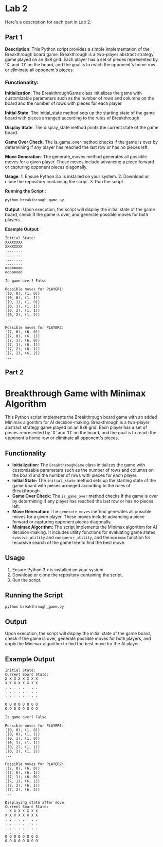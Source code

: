 # Lab 2
Here's a description for each part in Lab 2. 

## Part 1
**Description**:
This Python script provides a simple implementation of the Breakthrough board game. Breakthrough is a two-player abstract strategy game played on an 8x8 grid. Each player has a set of pieces represented by 'X' and 'O' on the board, and the goal is to reach the opponent's home row or eliminate all opponent's pieces.

### Functionality:

**Initialization**: The BreakthroughGame class initializes the game with customizable parameters such as the number of rows and columns on the board and the number of rows with pieces for each player.

**Initial State**: The initial_state method sets up the starting state of the game board with pieces arranged according to the rules of Breakthrough.

**Display State**: The display_state method prints the current state of the game board.

**Game Over Check**: The is_game_over method checks if the game is over by determining if any player has reached the last row or has no pieces left.

**Move Generation**: The generate_moves method generates all possible moves for a given player. These moves include advancing a piece forward or capturing opponent pieces diagonally.

**Usage**:
    1. Ensure Python 3.x is installed on your system.
    2. Download or clone the repository containing the script.
    3. Run the script.

**Running the Script** :

```bash
python breakthrough_game.py
```
**Output** :
Upon execution, the script will display the initial state of the game board, check if the game is over, and generate possible moves for both players.

**Example Output**:

```
Initial State:
XXXXXXXX
XXXXXXXX
........
........
........
........
oooooooo
oooooooo

Is game over? False

Possible moves for PLAYER1:
((0, 0), (1, 0))
((0, 0), (1, 1))
((0, 1), (1, 0))
((0, 1), (1, 1))
((0, 2), (1, 1))
((0, 2), (1, 2))
...

Possible moves for PLAYER2:
((7, 0), (6, 0))
((7, 0), (6, 1))
((7, 1), (6, 0))
((7, 1), (6, 1))
((7, 2), (6, 1))
((7, 2), (6, 2))
...
```

## Part 2

# Breakthrough Game with Minimax Algorithm

This Python script implements the Breakthrough board game with an added Minimax algorithm for AI decision-making. Breakthrough is a two-player abstract strategy game played on an 8x8 grid. Each player has a set of pieces represented by 'X' and 'O' on the board, and the goal is to reach the opponent's home row or eliminate all opponent's pieces.

## Functionality

- **Initialization:** The `BreakthroughGame` class initializes the game with customizable parameters such as the number of rows and columns on the board and the number of rows with pieces for each player.
- **Initial State:** The `initial_state` method sets up the starting state of the game board with pieces arranged according to the rules of Breakthrough.
- **Game Over Check:** The `is_game_over` method checks if the game is over by determining if any player has reached the last row or has no pieces left.
- **Move Generation:** The `generate_moves` method generates all possible moves for a given player. These moves include advancing a piece forward or capturing opponent pieces diagonally.
- **Minimax Algorithm:** The script implements the Minimax algorithm for AI decision-making. It includes utility functions for evaluating game states, `evasive_utility` and `conqueror_utility`, and the `minimax` function for recursive search of the game tree to find the best move.

## Usage

1. Ensure Python 3.x is installed on your system.
2. Download or clone the repository containing the script.
3. Run the script.

## Running the Script

```bash
python breakthrough_game.py
```

## Output
Upon execution, the script will display the initial state of the game board, check if the game is over, generate possible moves for both players, and apply the Minimax algorithm to find the best move for the AI player.

## Example Output
```
Initial State:
Current Board State:
X X X X X X X X
X X X X X X X X
. . . . . . . .
. . . . . . . .
. . . . . . . .
. . . . . . . .
O O O O O O O O
O O O O O O O O

Is game over? False

Possible moves for PLAYER1:
((0, 0), (1, 0))
((0, 0), (1, 1))
((0, 1), (1, 0))
((0, 1), (1, 1))
((0, 2), (1, 1))
((0, 2), (1, 2))
...

Possible moves for PLAYER2:
((7, 0), (6, 0))
((7, 0), (6, 1))
((7, 1), (6, 0))
((7, 1), (6, 1))
((7, 2), (6, 1))
((7, 2), (6, 2))
...

Displaying state after move:
Current Board State:
. X X X X X X X
X X X X X X X X
. . . . . . . .
. . . . . . . .
. . . . . . . .
. . . . . . . .
O O O O O O O O
O O O O O O O O

```







